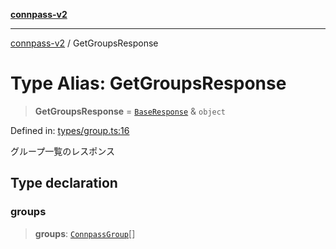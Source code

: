 [**connpass-v2**](../README.md)

***

[connpass-v2](../globals.md) / GetGroupsResponse

# Type Alias: GetGroupsResponse

> **GetGroupsResponse** = [`BaseResponse`](BaseResponse.md) & `object`

Defined in: [types/group.ts:16](https://github.com/ryohidaka/node-connpass/blob/de28db452011c09c14da82f297b63bc8ba518499/src/types/group.ts#L16)

グループ一覧のレスポンス

## Type declaration

### groups

> **groups**: [`ConnpassGroup`](ConnpassGroup.md)[]
